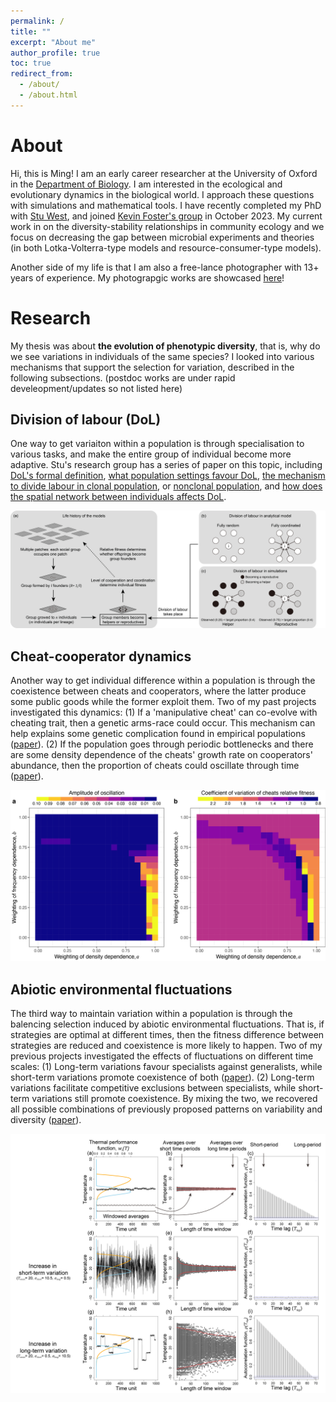```yaml
---
permalink: /
title: ""
excerpt: "About me"
author_profile: true
toc: true
redirect_from: 
  - /about/
  - /about.html
---
```


About
=====
Hi, this is Ming! I am an early career researcher at the University of Oxford in the [Department of Biology](https://www.biology.ox.ac.uk/). I am interested in the ecological and evolutionary dynamics in the biological world. I approach these questions with simulations and mathematical tools. I have recently completed my PhD with [Stu West](http://zoo-web02.zoo.ox.ac.uk/group/west/), and joined [Kevin Foster's group](https://zoo-kfoster.zoo.ox.ac.uk/) in October 2023. My current work in on the  diversity-stability relationships in community ecology and we focus on decreasing the gap between microbial experiments and theories (in both Lotka-Volterra-type models and resource-consumer-type models). 

Another side of my life is that I am also a free-lance photographer with 13+ years of experience. My photograpgic works are showcased [here](https://mingpapilio.myportfolio.com/digital/)!

Research
=====
My thesis was about **the evolution of phenotypic diversity**, that is, why do we see variations in individuals of the same species? I looked into various mechanisms that support the selection for variation, described in the following subsections. (postdoc works are under rapid develeopment/updates so not listed here)

Division of labour (DoL)
-----
One way to get variaiton within a population is through specialisation to various tasks, and make the entire group of individual become more adaptive. Stu's research group has a series of paper on this topic, including [DoL's formal definition](https://www.nature.com/articles/nrmicro.2016.111), [what population settings favour DoL](https://www.nature.com/articles/s41559-018-0564-9), [the mechanism to divide labour in clonal population](https://www.nature.com/articles/s41467-021-27902-4), or [nonclonal population](https://onlinelibrary.wiley.com/doi/full/10.1002/ece3.8067), and [how does the spatial network between individuals affects DoL](https://elifesciences.org/articles/71968).

![alt text](images/DoL_scheme.jpg)

Cheat-cooperator dynamics
-----
Another way to get individual difference within a population is through the coexistence between cheats and cooperators, where the latter produce some public goods while the former exploit them. Two of my past projects investigated this dynamics: (1) If a 'manipulative cheat' can co-evolve with cheating trait, then a genetic arms-race could occur. This mechanism can help explains some genetic complication found in empirical populations ([paper](https://elifesciences.org/articles/80611)). (2) If the population goes through periodic bottlenecks and there are some density dependence of the cheats' growth rate on cooperators' abundance, then the proportion of cheats could oscillate through time ([paper](https://academic.oup.com/evlett/advance-article/doi/10.1093/evlett/qrad032/7229477)).

![alt text](images/SimMap.jpg)

Abiotic environmental fluctuations
-----
The third way to maintain variation within a population is through the balencing selection induced by abiotic environmental fluctuations. That is, if strategies are optimal at different times, then the fitness difference between strategies are reduced and coexistence is more likely to happen. Two of my previous projects investigated the effects of fluctuations on different time scales: (1) Long-term variations favour specialists against generalists, while short-term variations promote coexistence of both ([paper](https://royalsocietypublishing.org/doi/full/10.1098/rspb.2019.1623)). (2) Long-term variations facilitate competitive exclusions between specialists, while short-term variations still promote coexistence. By mixing the two, we recovered all possible combinations of previously proposed patterns on variability and diversity ([paper](https://royalsocietypublishing.org/doi/full/10.1098/rspb.2021.1491)).

![alt text](images/TimeScales.jpg)
